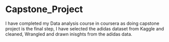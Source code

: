 # Capstone_Project
I have completed my Data analysis course in coursera as doing capstone project is the final step, I have selected the adidas dataset from Kaggle and cleaned, Wrangled and drawn inisghts from the adidas data.

